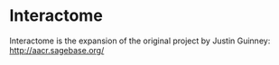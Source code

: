 Interactome
===========

Interactome is the expansion of the original project by Justin Guinney: http://aacr.sagebase.org/
